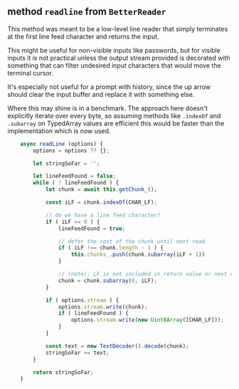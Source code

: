 ## method `readline` from `BetterReader`

This method was meant to be a low-level line reader that simply
terminates at the first line feed character and returns the
input.

This might be useful for non-visible inputs like passwords, but
for visible inputs it is not practical unless the output stream
provided is decorated with something that can filter undesired
input characters that would move the terminal cursor.

It's especially not useful for a prompt with history, since the
up arrow should clear the input buffer and replace it with something
else.

Where this may shine is in a benchmark. The approach here doesn't
explicitly iterate over every byte, so assuming methods like
`.indexOf` and `.subarray` on TypedArray values are efficient this
would be faster than the implementation which is now used.

```javascript
    async readLine (options) {
        options = options ?? {};

        let stringSoFar = '';

        let lineFeedFound = false;
        while ( ! lineFeedFound ) {
            let chunk = await this.getChunk_();

            const iLF = chunk.indexOf(CHAR_LF);

            // do we have a line feed character?
            if ( iLF >= 0 ) {
                lineFeedFound = true;

                // defer the rest of the chunk until next read
                if ( iLF !== chunk.length - 1 ) {
                    this.chunks_.push(chunk.subarray(iLF + 1))
                }

                // (note): LF is not included in return value or next read
                chunk = chunk.subarray(0, iLF);
            }

            if ( options.stream ) {
                options.stream.write(chunk);
                if ( lineFeedFound ) {
                    options.stream.write(new Uint8Array([CHAR_LF]));
                }
            }

            const text = new TextDecoder().decode(chunk);
            stringSoFar += text;
        }

        return stringSoFar;
    }
```
